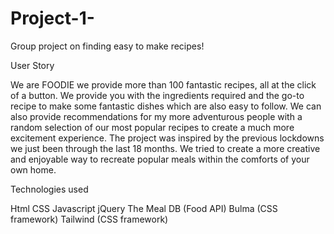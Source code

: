 # Project-1-

Group project on finding easy to make recipes!

User Story

We are FOODIE we provide more than 100 fantastic recipes, all at the click of a button. We provide you with the ingredients required and the go-to recipe to make some fantastic dishes which are also easy to follow. We can also provide recommendations for my more adventurous people with a random selection of our most popular recipes to create a much more excitement experience. The project was inspired by the previous lockdowns we just been through the last 18 months. We tried to create a more creative and enjoyable way to recreate popular meals within the comforts of your own home.

Technologies used

Html CSS Javascript jQuery The Meal DB (Food API) Bulma (CSS framework) Tailwind (CSS framework)
